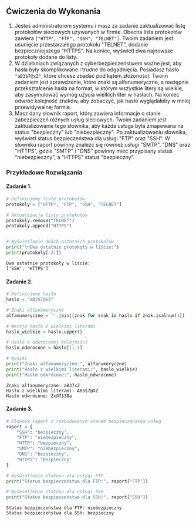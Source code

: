 ## Ćwiczenia do Wykonania

1. Jesteś administratorem systemu i masz za zadanie zaktualizować listę protokołów sieciowych używanych w firmie. Obecna lista protokołów zawiera `["HTTP", "FTP", "SSH", "TELNET"]`. Twoim zadaniem jest usunięcie przestarzałego protokołu "TELNET", dodanie bezpieczniejszego "HTTPS". Na koniec, wyświetl dwa najnowsze protokoły dodane do listy.
2. W działaniach związanych z cyberbezpieczeństwem ważne jest, aby hasła były skomplikowane i trudne do odgadnięcia. Posiadasz hasło `"aB3$7@xZ"`, które chcesz zbadać pod kątem złożoności. Twoim zadaniem jest sprawdzenie, które znaki są alfanumeryczne, a następnie przekształcenie hasła na format, w którym wszystkie litery są wielkie, aby zasymulować wymóg użycia wielkich liter w hasłach. Na koniec odwróć kolejność znaków, aby zobaczyć, jak hasło wyglądałoby w mniej przewidywalnej formie.
3. Masz dany słownik raport, który zawiera informacje o stanie zabezpieczeń różnych usług sieciowych. Twoim zadaniem jest zaktualizowanie tego słownika, aby każda usługa była zmapowana na status "bezpieczny" lub "niebezpieczny". Po zaktualizowaniu słownika, wyświetl status bezpieczeństwa dla usługi "FTP" oraz "SSH". W słowniku raport powinny znaleźć się również usługi "SMTP", "DNS" oraz "HTTPS", gdzie "SMTP" i "DNS" powinny mieć przypisany status "niebezpieczny", a "HTTPS" status "bezpieczny".

### Przykładowe Rozwiązania

#### Zadanie 1.
```python
# Definiujemy listę protokołów
protokoly = ["HTTP", "FTP", "SSH", "TELNET"]

# Aktualizacja listy protokołów
protokoly.remove("TELNET")
protokoly.append("HTTPS")


# Wyświetlanie dwóch ostatnich protokołów
print("\nDwa ostatnie protokoły w liście:")
print(protokoly[-2:])
```

```
Dwa ostatnie protokoły w liście:
['SSH', 'HTTPS']
```

#### Zadanie 2.
```python
# Definiujemy hasło
haslo = "aB3$7@xZ"

# Znaki alfanumeryczne
alfanumeryczne = ''.join([znak for znak in haslo if znak.isalnum()])

# Wersja hasła z wielkimi literami
haslo_wielkie = haslo.upper()

# Hasło w odwróconej kolejności
haslo_odwrocone = haslo[::-1]

# Wyniki
print("Znaki alfanumeryczne:", alfanumeryczne)
print("Hasło z wielkimi literami:", haslo_wielkie)
print("Hasło odwrócone:", haslo_odwrocone)
```

```
Znaki alfanumeryczne: aB37xZ
Hasło z wielkimi literami: AB3$7@XZ
Hasło odwrócone: Zx@7$3Ba
```

#### Zadanie 3.
```python
# Słownik raport z rozbudowanym stanem bezpieczeństwa usług
raport = {
    "SSH": "bezpieczny",
    "FTP": "niebezpieczny",
    "HTTP": "bezpieczny",
    "SMTP": "niebezpieczny",
    "DNS": "bezpieczny",
    "HTTPS": "bezpieczny"
}

# Wyświetlenie statusu dla usługi FTP
print("Status bezpieczeństwa dla FTP:", raport["FTP"])

# Wyświetlenie statusu dla usługi SSH
print("Status bezpieczeństwa dla SSH:", raport["SSH"])

```

```
Status bezpieczeństwa dla FTP: niebezpieczny
Status bezpieczeństwa dla SSH: bezpieczny
```